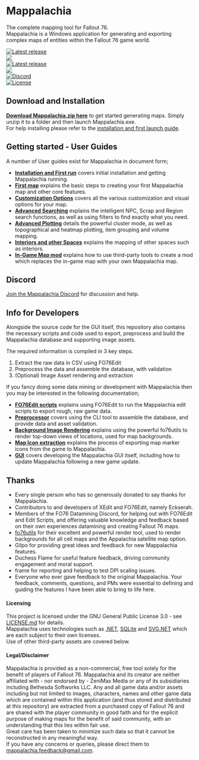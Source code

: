 # Mappalachia

The complete mapping tool for Fallout 76.<br/>
Mappalachia is a Windows application for generating and exporting complex maps of entities within the Fallout 76 game world.

[![Latest release](https://img.shields.io/github/downloads/AHeroicLlama/Mappalachia/total)](https://github.com/AHeroicLlama/Mappalachia/releases/latest)<br>
![](https://img.shields.io/github/last-commit/AHeroicLlama/Mappalachia)<br/>
[![Latest release](https://img.shields.io/github/v/release/aheroicllama/mappalachia)](https://github.com/AHeroicLlama/Mappalachia/releases/latest)<br/>
![](https://img.shields.io/badge/game%20version-1.7.19.19-green)<br/>
[![Discord](https://img.shields.io/discord/1029499482028646400?label=Discord&logo=Discord)](https://discord.gg/Z2GMpm6rad)<br/>
[![License](https://img.shields.io/github/license/AHeroicLlama/Mappalachia)](LICENSE.md)

## Download and Installation
[__Download Mappalachia.zip here__](https://github.com/AHeroicLlama/Mappalachia/releases/latest) to get started generating maps. Simply unzip it to a folder and then launch Mappalachia.exe.<br/>
For help installing please refer to the [installation and first launch guide](Docs/User/Installation_and_first_run.md).<br/>

## Getting started - User Guides
A number of User guides exist for Mappalachia in document form;<br/>

* [**Installation and First run**](Docs/User/Installation_and_first_run.md) covers initial installation and getting Mappalachia running.
* [**First map**](Docs/User/First_map.md) explains the basic steps to creating your first Mappalachia map and other core features.
* [**Customization Options**](Docs/User/Customization.md) covers all the various customization and visual options for your map.
* [**Advanced Searching**](Docs/User/Advanced_searching.md) explains the intelligent NPC, Scrap and Region search functions, as well as using filters to find exactly what you need.
* [**Advanced Plotting**](Docs/User/Advanced_plotting.md) details the powerful cluster mode, as well as topographical and heatmap plotting, item grouping and volume mapping.
* [**Interiors and other Spaces**](Docs/User/Choosing_spaces.md) explains the mapping of other spaces such as interiors.
* [**In-Game Map mod**](Docs/User/Game_map_mod.md) explains how to use third-party tools to create a mod which replaces the in-game map with your own Mappalachia map.

## Discord
[Join the Mappalachia Discord](https://discord.gg/Z2GMpm6rad) for discussion and help.

## Info for Developers
Alongside the source code for the GUI itself, this repository also contains the necessary scripts and code used to export, preprocess and build the Mappalachia database and supporting image assets.

The required information is compiled in 3 key steps.
1. Extract the raw data in CSV using FO76Edit
2. Preprocess the data and assemble the database, with validation
3. (Optional) Image Asset rendering and extraction

If you fancy doing some data mining or development with Mappalachia then you may be interested in the following documentation;

* [**FO76Edit scripts**](Docs/Developer/EditScripts.md) explains using FO76Edit to run the Mappalachia edit scripts to export rough, raw game data.
* [**Preprocessor**](Docs/Developer/Preprocessor.md) covers using the CLI tool to assemble the database, and provide data and asset validation.
* [**Background Image Rendering**](Docs/Developer/BackgroundRendering.md) explains using the powerful fo76utils to render top-down views of locations, used for map backgrounds.
* [**Map Icon extraction**](Docs/Developer/IconExtraction.md) explains the process of exporting map marker icons from the game to Mappalachia.
* [**GUI**](Docs/Developer/GUI.md) covers developing the Mappalachia GUI itself, including how to update Mappalachia following a new game update.

## Thanks
* Every single person who has so generously donated to say thanks for Mappalachia.
* Contributors to and developers of XEdit and FO76Edit, namely Eckserah.
* Members of the FO76 Datamining Discord, for helping out with FO76Edit and Edit Scripts, and offering valuable knowledge and feedback based on their own experiences datamining and creating Fallout 76 maps.
* [fo76utils](https://github.com/fo76utils) for their excellent and powerful render tool, used to render backgrounds for all cell maps and the Appalachia satellite map option.
* Gilpo for providing great ideas and feedback for new Mappalachia features.
* Duchess Flame for useful feature feedback, driving community engagement and moral support.
* frame for reporting and helping to test DPI scaling issues.
* Everyone who ever gave feedback to the original Mappalachia. Your feedback, comments, questions, and PMs were essential to defining and guiding the features I have been able to bring to life here.

#### Licensing
This project is licensed under the GNU General Public License 3.0 - see [LICENSE.md](LICENSE.md) for details.<br/>
Mappalachia uses technologies such as [.NET](https://dotnet.microsoft.com/en-us/platform/free), [SQLite](https://www.sqlite.org/copyright.html) and [SVG.NET](https://github.com/svg-net/SVG?tab=MS-PL-1-ov-file#readme) which are each subject to their own licenses.<br/>
Use of other third-party assets are covered below.

#### Legal/Disclaimer
Mappalachia is provided as a non-commercial, free tool solely for the benefit of players of Fallout 76. Mappalachia and its creator are neither affiliated with - nor endorsed by - ZeniMax Media or any of its subsidiaries including Bethesda Softworks LLC. Any and all game data and/or assets including but not limited to images, characters, names and other game data which are contained within this application (and thus stored and distributed at this repository) are extracted from a purchased copy of Fallout 76 and are shared with the player community in good faith and for the explicit purpose of making maps for the benefit of said community, with an understanding that this lies within fair use.<br/>
Great care has been taken to minimize such data so that it cannot be reconstructed in any meaningful way.<br/>
If you have any concerns or queries, please direct them to mappalachia.feedback@gmail.com.
